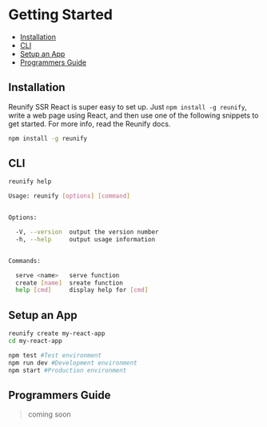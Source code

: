 # Getting Started

* [Installation](#installation)
* [CLI](#cli)
* [Setup an App](#setup-an-app)
* [Programmers Guide](#programmers-guide)

## Installation

Reunify SSR React is super easy to set up. Just `npm install -g reunify`, write a web page using React, and then use one of the following snippets to get started. For more info, read the Reunify docs.

```bash
npm install -g reunify
```

## CLI

```bash
reunify help
```

```bash
Usage: reunify [options] [command]


Options:

  -V, --version  output the version number
  -h, --help     output usage information


Commands:

  serve <name>   serve function
  create [name]  sreate function
  help [cmd]     display help for [cmd]
```

## Setup an App

```bash
reunify create my-react-app
cd my-react-app

npm test #Test environment
npm run dev #Development environment
npm start #Production environment
```

## Programmers Guide

> coming soon